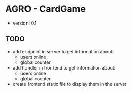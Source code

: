 # AGRO - CardGame
- version: 0.1

## TODO
- add endpoint in server to get information about:
  - users online
  - global counter
- add handler in frontend to get information about:
  - users online
  - global counter
- create frontend static file to display them in the server
